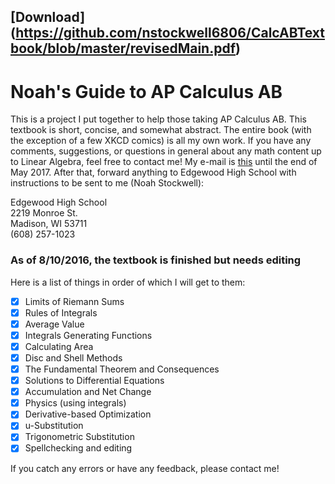 ## [Download] (https://github.com/nstockwell6806/CalcABTextbook/blob/master/revisedMain.pdf)

# Noah's Guide to AP Calculus AB
This is a project I put together to help those taking AP Calculus AB. This textbook is short, concise, and somewhat abstract. The entire book (with the exception of a few XKCD comics) is all my own work. If you have any comments, suggestions, or questions in general about any math content up to Linear Algebra, feel free to contact me! My e-mail is [this](mailto:noah.stockwell@edgewoodhs.org "my e-mail") until the end of May 2017. After that, forward anything to Edgewood High School with instructions to be sent to me (Noah Stockwell):

Edgewood High School  
2219 Monroe St.  
Madison, WI 53711  
(608) 257-1023



### As of 8/10/2016, the textbook is finished but needs editing
Here is a list of things in order of which I will get to them:  

 - [x] Limits of Riemann Sums  
 - [x] Rules of Integrals  
 - [x] Average Value  
 - [x] Integrals Generating Functions  
 - [x] Calculating Area  
 - [x] Disc and Shell Methods  
 - [x] The Fundamental Theorem and Consequences  
 - [x] Solutions to Differential Equations  
 - [x] Accumulation and Net Change  
 - [x] Physics (using integrals)  
 - [x] Derivative-based Optimization  
 - [x] u-Substitution  
 - [x] Trigonometric Substitution
 - [x] Spellchecking and editing

If you catch any errors or have any feedback, please contact me!
